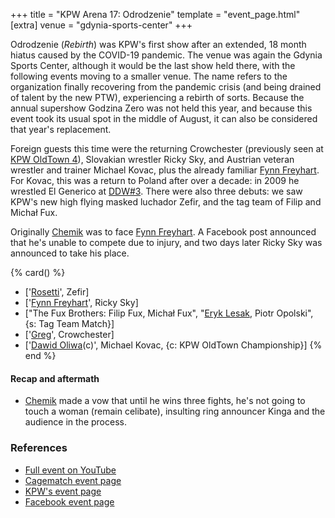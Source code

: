 +++
title = "KPW Arena 17: Odrodzenie"
template = "event_page.html"
[extra]
venue = "gdynia-sports-center"
+++

Odrodzenie (_Rebirth_) was KPW's first show after an extended, 18 month hiatus caused by the COVID-19 pandemic. The venue was again the Gdynia Sports Center,
although it would be the last show held there, with the following events moving to a smaller venue. The name refers to the organization finally recovering from the pandemic crisis (and being drained of talent by the new PTW), experiencing a rebirth of sorts.
Because the annual supershow Godzina Zero was not held this year, and because this event took its usual spot in the middle of August, it can also be considered that year's replacement.

Foreign guests this time were the returning Crowchester (previously seen at [KPW OldTown 4](@/e/kpw/2019-07-13-kpw-oldtown-4.md)), Slovakian wrestler Ricky Sky, and Austrian veteran wrestler and trainer Michael Kovac, plus the already familiar [Fynn Freyhart](@/w/fynn-freyhart.md). For Kovac, this was a return to Poland after over a decade: in 2009 he wrestled El Generico at [DDW#3](@/e/ddw/2009-10-24-ddw-3.md).
There were also three debuts: we saw KPW's new high flying masked luchador Zefir, and the tag team of Filip and Michał Fux.

Originally [Chemik](@/w/chemik.md) was to face [Fynn Freyhart](@/w/fynn-freyhart.md). A Facebook post announced that he's unable to compete due to injury, and two days later Ricky Sky was announced to take his place.

{% card() %}
- ['[Rosetti](@/w/rosetti.md)', Zefir]
- ['[Fynn Freyhart](@/w/fynn-freyhart.md)', Ricky Sky]
- ["The Fux Brothers: Filip Fux, Michał Fux", "[Eryk Lesak](@/w/eryk-lesak.md), Piotr
    Opolski", {s: Tag Team Match}]
- ['[Greg](@/w/greg.md)', Crowchester]
- ['[Dawid Oliwa](@/w/dawid-oliwa.md)(c)', Michael Kovac, {c: KPW OldTown Championship}]
{% end %}

#### Recap and aftermath

* [Chemik](@/w/chemik.md) made a vow that until he wins three fights, he's not going to touch a woman (remain celibate), insulting ring announcer Kinga and the audience in the process.

### References

* [Full event on YouTube](https://www.youtube.com/watch?v=jmoffsimwUk)
* [Cagematch event page](https://www.cagematch.net/?id=1&nr=321394)
* [KPW's event page](https://kpwrestling.pl/events/kpw-arena-17/)
* [Facebook event page](https://www.facebook.com/events/4396239843739632/)
